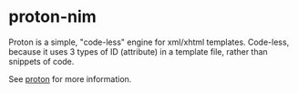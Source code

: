 # proton-nim

Proton is a simple, "code-less" engine for xml/xhtml templates. Code-less, because it uses 3 types of ID (attribute) in a template file, rather than snippets of code.

See [proton](https://github.com/jasonrbriggs/proton) for more information.
